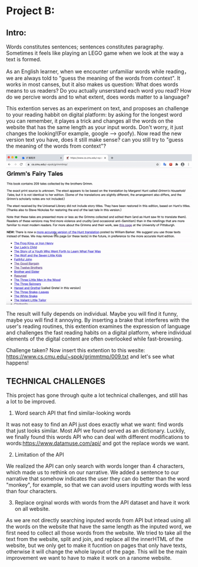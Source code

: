 # Project B:

## Intro:

Words constitutes sentences; sentences constitutes paragraphy. Sometimes it feels like playing an LEGO game when we look at the way a text is formed.

As an English learner, when we encounter unfamiliar words while reading，we are always told to "guess the meaning of the words from context". It works in most canses, but it also makes us question: What does words means to us readers?
Do you actually unserstand each word you read? How do we percive words and to what extent, does words matter to a language?

This extention serves as an experiment on text, and proposes an challenge to your reading habbit on digital platform: by asking for the longest word you can remember, it playes a trick and changes all the words on the website that has the same length as your input words. Don't worry, it just changes the looking!(For example, google --> goofy).
Now read the new version text you have, does it still make sense? can you still try to "guess the meaning of the words from context"?

![Animated Cover](demo.gif)

The result will fully depends on individual. Maybe you will find it funny, maybe you will find it annoying. By inserting a brake that interferes with the user's reading routines, this extention examines the expression of language and challenges the fast reading habits on a digital platform, where individual elements of the digital content are often overlooked while fast-browsing.

Challenge taken? Now insert this extention to this wesite: https://www.cs.cmu.edu/~spok/grimmtmp/009.txt
and let's see what happens!

## TECHNICAL CHALLENGES
This project has gone through quite a lot technical  challenges, and still has a lot to be improved.

1. Word search API that find similar-looking words

It was not easy to find an API just does exactly what we want: find words that just looks similar. Most API we found served as an dictionary. Luckily, we finally found this words API who can deal with different modifications to words:https://www.datamuse.com/api/ and got the replace words we want.

2. Limitation of the API

We realized the API can only search with  words longer than 4 characters, which made us to rethink on our narrative. We added a sentence to our narrative that somehow indicates the user they can do better than the word "monkey", for example,  so that we can avoid users inputting words with less than four characters.

3. Replace orginal words with words from the API dataset and have it work on all website.

As we are not directly searching inputed words from API but intead using all the words on the website that have the same length as the inputed word, we first need to collect all those words from the website. We tried to take all the text from the website, split and join, and replace all the innerHTML of the website, but we only get to make it fucntion on pages that only have texts, otherwise it will change the whole layout of the page. This will be the main improvement we want to have to make it work on a ranome website.
